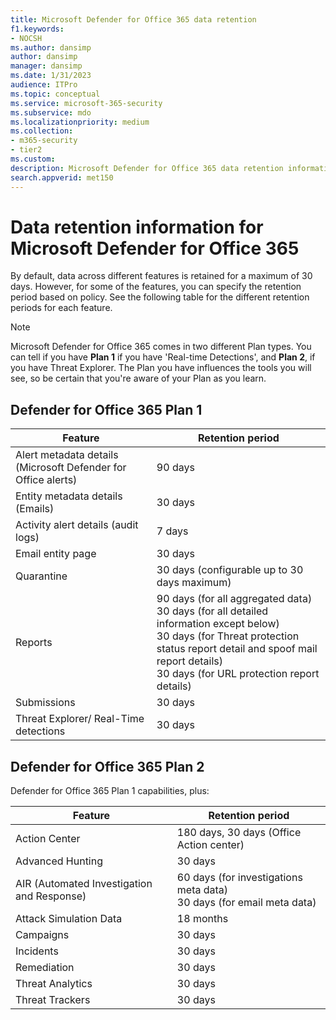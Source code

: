```yaml
---
title: Microsoft Defender for Office 365 data retention
f1.keywords:
- NOCSH
ms.author: dansimp
author: dansimp
manager: dansimp
ms.date: 1/31/2023
audience: ITPro
ms.topic: conceptual
ms.service: microsoft-365-security
ms.subservice: mdo
ms.localizationpriority: medium
ms.collection:
- m365-security
- tier2
ms.custom:
description: Microsoft Defender for Office 365 data retention informationThreat Explorer/ Real-Time detections
search.appverid: met150
---
```


# Data retention information for Microsoft Defender for Office 365

By default, data across different features is retained for a maximum of 30 days. However, for some of the features, you can specify the retention period based on policy. See the following table for the different retention periods for each feature.

> [!NOTE]
> Microsoft Defender for Office 365 comes in two different Plan types. You can tell if you have **Plan 1** if you have 'Real-time Detections', and **Plan 2**, if you have Threat Explorer. The Plan you have influences the tools you will see, so be certain that you're aware of your Plan as you learn.

## Defender for Office 365 Plan 1

|Feature|Retention period|
|---|---|
|Alert metadata details (Microsoft Defender for Office alerts) | 90 days |
|Entity metadata details (Emails) | 30 days |
|Activity alert details (audit logs) | 7 days |
|Email entity page | 30 days |
|Quarantine | 30 days (configurable up to 30 days maximum) |
|Reports | 90 days (for all aggregated data) <br>30 days (for all detailed information except below) <br> 30 days (for Threat protection status report detail and spoof mail report details) <br> 30 days (for URL protection report details) <br>
|Submissions | 30 days |
|Threat Explorer/ Real-Time detections | 30 days |

## Defender for Office 365 Plan 2

Defender for Office 365 Plan 1 capabilities, plus:

|Feature|Retention period|
|---|---|
|Action Center | 180 days, 30 days (Office Action center)   |
|Advanced Hunting | 30 days |
|AIR (Automated Investigation and Response) | 60 days (for investigations meta data)<br> 30 days (for email meta data)  |
|Attack Simulation Data | 18 months |
|Campaigns | 30 days |
|Incidents | 30 days|
|Remediation | 30 days |
|Threat Analytics | 30 days |
|Threat Trackers | 30 days |
